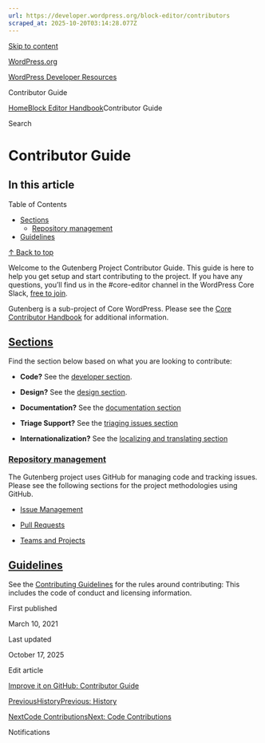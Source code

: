 ```yaml
---
url: https://developer.wordpress.org/block-editor/contributors
scraped_at: 2025-10-20T03:14:28.077Z
---
```


[Skip to content](https://developer.wordpress.org/block-editor/contributors/#wp--skip-link--target)

[WordPress.org](https://wordpress.org/)

[WordPress Developer Resources](https://developer.wordpress.org/)

Contributor Guide


[Home](https://developer.wordpress.org/)[Block Editor Handbook](https://developer.wordpress.org/block-editor/)Contributor Guide

Search

# Contributor Guide

## In this article

Table of Contents

- [Sections](https://developer.wordpress.org/block-editor/contributors/#sections)
  - [Repository management](https://developer.wordpress.org/block-editor/contributors/#repository-management)
- [Guidelines](https://developer.wordpress.org/block-editor/contributors/#guidelines)

[↑ Back to top](https://developer.wordpress.org/block-editor/contributors/#wp--skip-link--target)

Welcome to the Gutenberg Project Contributor Guide. This guide is here to help you get setup and start contributing to the project. If you have any questions, you’ll find us in the #core-editor channel in the WordPress Core Slack, [free to join](https://make.wordpress.org/chat/).

Gutenberg is a sub-project of Core WordPress. Please see the [Core Contributor Handbook](https://make.wordpress.org/core/handbook/) for additional information.

## [Sections](https://developer.wordpress.org/block-editor/contributors/\#sections)

Find the section below based on what you are looking to contribute:

- **Code?** See the [developer section](https://developer.wordpress.org/block-editor/contributors/code/).

- **Design?** See the [design section](https://developer.wordpress.org/block-editor/contributors/design/).

- **Documentation?** See the [documentation section](https://developer.wordpress.org/block-editor/contributors/documentation/)

- **Triage Support?** See the [triaging issues section](https://developer.wordpress.org/block-editor/contributors/triage/)

- **Internationalization?** See the [localizing and translating section](https://developer.wordpress.org/block-editor/contributors/localizing/)


### [Repository management](https://developer.wordpress.org/block-editor/contributors/\#repository-management)

The Gutenberg project uses GitHub for managing code and tracking issues. Please see the following sections for the project methodologies using GitHub.

- [Issue Management](https://developer.wordpress.org/block-editor/contributors/repository-management/#issues)

- [Pull Requests](https://developer.wordpress.org/block-editor/contributors/repository-management/#pull-requests)

- [Teams and Projects](https://developer.wordpress.org/block-editor/contributors/repository-management/#teams)


## [Guidelines](https://developer.wordpress.org/block-editor/contributors/\#guidelines)

See the [Contributing Guidelines](https://github.com/WordPress/gutenberg/blob/HEAD/CONTRIBUTING.md) for the rules around contributing: This includes the code of conduct and licensing information.

First published

March 10, 2021

Last updated

October 17, 2025

Edit article

[Improve it on GitHub: Contributor Guide](https://github.com/WordPress/gutenberg/edit/trunk/docs/contributors/README.md)

[PreviousHistoryPrevious: History](https://developer.wordpress.org/block-editor/explanations/history/)

[NextCode ContributionsNext: Code Contributions](https://developer.wordpress.org/block-editor/contributors/code/)

Notifications